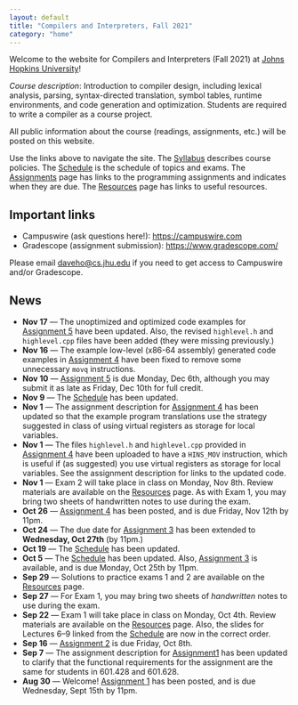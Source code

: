```yaml
---
layout: default
title: "Compilers and Interpreters, Fall 2021"
category: "home"
---
```


Welcome to the website for Compilers and Interpreters (Fall 2021) at <a
href="https://www.jhu.edu/">Johns Hopkins University</a>!

*Course description*: Introduction to compiler design, including lexical
analysis, parsing, syntax-directed translation, symbol tables, runtime
environments, and code generation and optimization. Students are required
to write a compiler as a course project.

All public information about the course (readings, assignments, etc.) will
be posted on this website.

Use the links above to navigate the site.  The [Syllabus](syllabus.html)
describes course policies. The [Schedule](schedule.html) is the schedule
of topics and exams.  The [Assignments](assignments.html) page has
links to the programming assignments and indicates when they are due.
The [Resources](resources.html) page has links to useful resources.

## Important links

* Campuswire (ask questions here!): <https://campuswire.com>
* Gradescope (assignment submission): <https://www.gradescope.com/>

Please email <daveho@cs.jhu.edu> if you need to get access to Campuswire
and/or Gradescope.

## News

* **Nov 17** — The unoptimized and optimized code examples for
  [Assignment 5](assign/assign05.html) have been updated. Also, the revised
  `highlevel.h` and `highlevel.cpp` files have been added (they were
  missing previously.)
* **Nov 16** — The example low-level (x86-64 assembly) generated code examples
  in [Assignment 4](assign/assign04.html) have been fixed to remove some
  unnecessary `movq` instructions.
* **Nov 10** — [Assignment 5](assign/assign05.html) is due Monday, Dec 6th, although
  you may submit it as late as Friday, Dec 10th for full credit.
* **Nov 9** — The [Schedule](schedule.html) has been updated.
* **Nov 1** — The assignment description for [Assignment 4](assign/assign04.html)
  has been updated so that the example program translations use the strategy
  suggested in class of using virtual registers as storage for local variables.
* **Nov 1** — The files `highlevel.h` and `highlevel.cpp` provided in
  [Assignment 4](assign/assign04.html) have been uploaded to have a
  `HINS_MOV` instruction, which is useful if (as suggested) you use
  virtual registers as storage for local variables.  See the
  assignment description for links to the updated code.
* **Nov 1** — Exam 2 will take place in class on Monday, Nov 8th.
  Review materials are available on the [Resources](resources.html) page.
  As with Exam 1, you may bring two sheets of handwritten notes to use
  during the exam.
* **Oct 26** — [Assignment 4](assign/assign04.html) has been posted,
  and is due Friday, Nov 12th by 11pm.
* **Oct 24** — The due date for [Assignment 3](assign/assign03.html)
  has been extended to **Wednesday, Oct 27th** (by 11pm.)
* **Oct 19** — The [Schedule](schedule.html) has been updated.
* **Oct 5** — The [Schedule](schedule.html) has been updated. Also,
  [Assignment 3](assign/assign03.html) is available, and is due Monday,
  Oct 25th by 11pm.
* **Sep 29** — Solutions to practice exams 1 and 2 are available on the
  [Resources](resources.html) page.
* **Sep 27** — For Exam 1, you may bring two sheets of *handwritten*
  notes to use during the exam.
* **Sep 22** — Exam 1 will take place in class on Monday, Oct
  4th. Review materials are available on the [Resources](resources.html)
  page. Also, the slides for Lectures 6–9 linked from the
  [Schedule](schedule.html) are now in the correct order.
* **Sep 16** — [Assignment 2](assign/assign02.html) is due Friday, Oct 8th.
* **Sep 7** — The assignment description for [Assignment1](assign/assign01.html)
  has been updated to clarify that the functional
  requirements for the assignment are the same for students in 601.428
  and 601.628.
* **Aug 30** — Welcome! [Assignment 1](assign/assign01.html) has been
  posted, and is due Wednesday, Sept 15th by 11pm.
